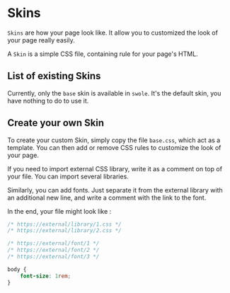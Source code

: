 # Skins

`Skins` are how your page look like. It allow you to customized the look of your page really easily.

A `Skin` is a simple CSS file, containing rule for your page's HTML.

## List of existing Skins

Currently, only the `base` skin is available in `swole`. It's the default skin, you have nothing to do to use it.

## Create your own Skin

To create your custom Skin, simply copy the file `base.css`, which act as a template. You can then add or remove CSS rules to customize the look of your page.

If you need to import external CSS library, write it as a comment on top of your file. You can import several libraries.

Similarly, you can add fonts. Just separate it from the external library with an additional new line, and write a comment with the link to the font.

In the end, your file might look like :

```css
/* https://external/library/1.css */
/* https://external/library/2.css */

/* https://external/font/1 */
/* https://external/font/2 */
/* https://external/font/3 */

body {
    font-size: 1rem;
}
```

